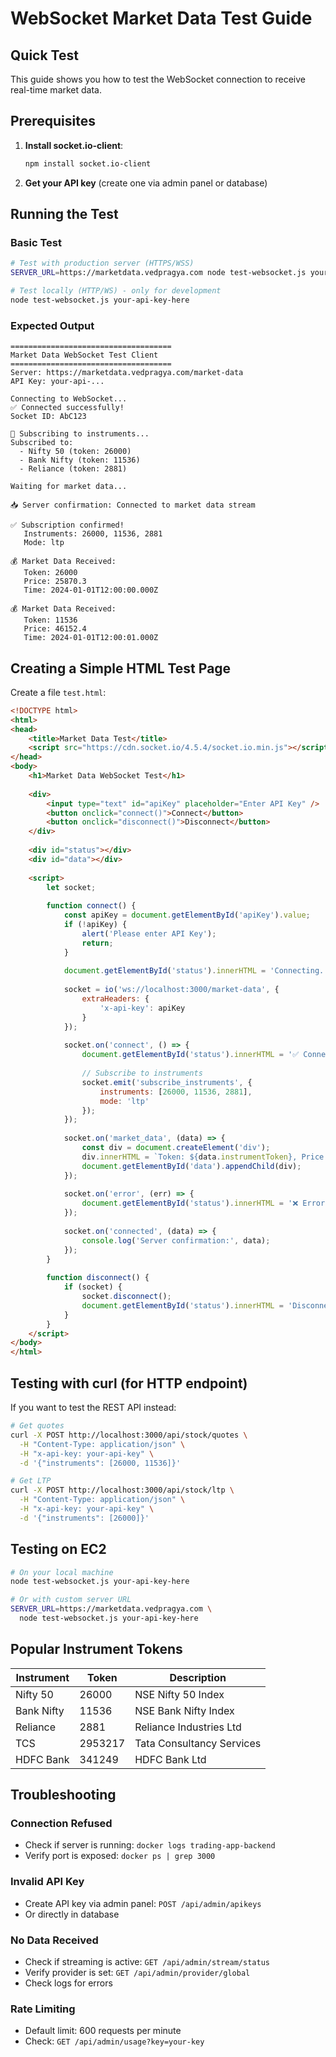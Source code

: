 # WebSocket Market Data Test Guide

## Quick Test

This guide shows you how to test the WebSocket connection to receive real-time market data.

## Prerequisites

1. **Install socket.io-client**:
   ```bash
   npm install socket.io-client
   ```

2. **Get your API key** (create one via admin panel or database)

## Running the Test

### Basic Test

```bash
# Test with production server (HTTPS/WSS)
SERVER_URL=https://marketdata.vedpragya.com node test-websocket.js your-api-key-here

# Test locally (HTTP/WS) - only for development
node test-websocket.js your-api-key-here
```

### Expected Output

```
====================================
Market Data WebSocket Test Client
====================================
Server: https://marketdata.vedpragya.com/market-data
API Key: your-api-...

Connecting to WebSocket...
✅ Connected successfully!
Socket ID: AbC123

📡 Subscribing to instruments...
Subscribed to:
  - Nifty 50 (token: 26000)
  - Bank Nifty (token: 11536)
  - Reliance (token: 2881)

Waiting for market data...

📥 Server confirmation: Connected to market data stream

✅ Subscription confirmed!
   Instruments: 26000, 11536, 2881
   Mode: ltp

💰 Market Data Received:
   Token: 26000
   Price: 25870.3
   Time: 2024-01-01T12:00:00.000Z

💰 Market Data Received:
   Token: 11536
   Price: 46152.4
   Time: 2024-01-01T12:00:01.000Z
```

## Creating a Simple HTML Test Page

Create a file `test.html`:

```html
<!DOCTYPE html>
<html>
<head>
    <title>Market Data Test</title>
    <script src="https://cdn.socket.io/4.5.4/socket.io.min.js"></script>
</head>
<body>
    <h1>Market Data WebSocket Test</h1>
    
    <div>
        <input type="text" id="apiKey" placeholder="Enter API Key" />
        <button onclick="connect()">Connect</button>
        <button onclick="disconnect()">Disconnect</button>
    </div>
    
    <div id="status"></div>
    <div id="data"></div>
    
    <script>
        let socket;
        
        function connect() {
            const apiKey = document.getElementById('apiKey').value;
            if (!apiKey) {
                alert('Please enter API Key');
                return;
            }
            
            document.getElementById('status').innerHTML = 'Connecting...';
            
            socket = io('ws://localhost:3000/market-data', {
                extraHeaders: {
                    'x-api-key': apiKey
                }
            });
            
            socket.on('connect', () => {
                document.getElementById('status').innerHTML = '✅ Connected!';
                
                // Subscribe to instruments
                socket.emit('subscribe_instruments', {
                    instruments: [26000, 11536, 2881],
                    mode: 'ltp'
                });
            });
            
            socket.on('market_data', (data) => {
                const div = document.createElement('div');
                div.innerHTML = `Token: ${data.instrumentToken}, Price: ${data.data.last_price}`;
                document.getElementById('data').appendChild(div);
            });
            
            socket.on('error', (err) => {
                document.getElementById('status').innerHTML = '❌ Error: ' + err.message;
            });
            
            socket.on('connected', (data) => {
                console.log('Server confirmation:', data);
            });
        }
        
        function disconnect() {
            if (socket) {
                socket.disconnect();
                document.getElementById('status').innerHTML = 'Disconnected';
            }
        }
    </script>
</body>
</html>
```

## Testing with curl (for HTTP endpoint)

If you want to test the REST API instead:

```bash
# Get quotes
curl -X POST http://localhost:3000/api/stock/quotes \
  -H "Content-Type: application/json" \
  -H "x-api-key: your-api-key" \
  -d '{"instruments": [26000, 11536]}'

# Get LTP
curl -X POST http://localhost:3000/api/stock/ltp \
  -H "Content-Type: application/json" \
  -H "x-api-key: your-api-key" \
  -d '{"instruments": [26000]}'
```

## Testing on EC2

```bash
# On your local machine
node test-websocket.js your-api-key-here

# Or with custom server URL
SERVER_URL=https://marketdata.vedpragya.com \
  node test-websocket.js your-api-key-here
```

## Popular Instrument Tokens

| Instrument | Token | Description |
|------------|-------|-------------|
| Nifty 50 | 26000 | NSE Nifty 50 Index |
| Bank Nifty | 11536 | NSE Bank Nifty Index |
| Reliance | 2881 | Reliance Industries Ltd |
| TCS | 2953217 | Tata Consultancy Services |
| HDFC Bank | 341249 | HDFC Bank Ltd |

## Troubleshooting

### Connection Refused
- Check if server is running: `docker logs trading-app-backend`
- Verify port is exposed: `docker ps | grep 3000`

### Invalid API Key
- Create API key via admin panel: `POST /api/admin/apikeys`
- Or directly in database

### No Data Received
- Check if streaming is active: `GET /api/admin/stream/status`
- Verify provider is set: `GET /api/admin/provider/global`
- Check logs for errors

### Rate Limiting
- Default limit: 600 requests per minute
- Check: `GET /api/admin/usage?key=your-key`

